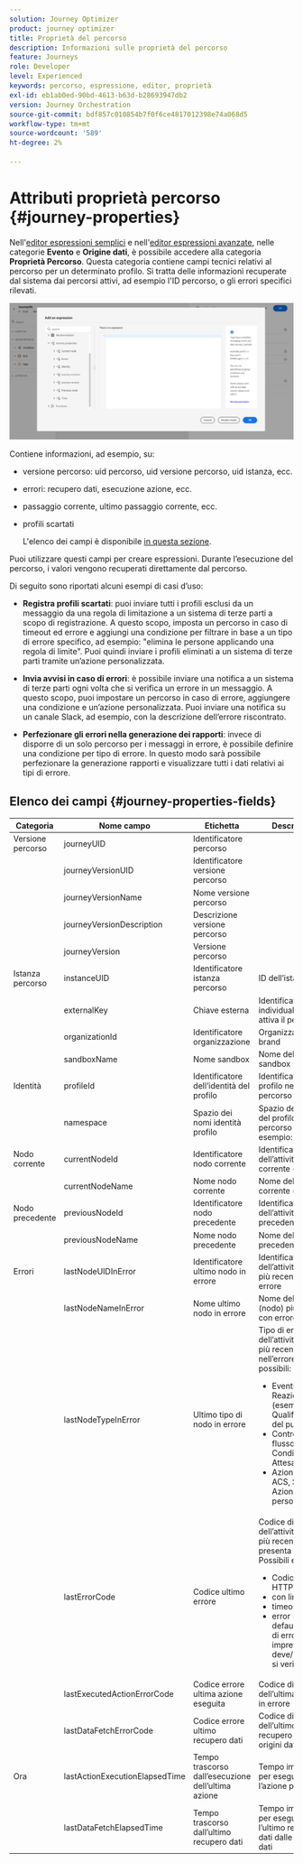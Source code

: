 ```yaml
---
solution: Journey Optimizer
product: journey optimizer
title: Proprietà del percorso
description: Informazioni sulle proprietà del percorso
feature: Journeys
role: Developer
level: Experienced
keywords: percorso, espressione, editor, proprietà
exl-id: eb1ab0ed-90bd-4613-b63d-b28693947db2
version: Journey Orchestration
source-git-commit: bdf857c010854b7f0f6ce4817012398e74a068d5
workflow-type: tm+mt
source-wordcount: '589'
ht-degree: 2%

---
```


# Attributi proprietà percorso {#journey-properties}

Nell&#39;[editor espressioni semplici](../condition-activity.md#about_condition) e nell&#39;[editor espressioni avanzate](../expression/expressionadvanced.md), nelle categorie **Evento** e **Origine dati**, è possibile accedere alla categoria **Proprietà Percorso**. Questa categoria contiene campi tecnici relativi al percorso per un determinato profilo. Si tratta delle informazioni recuperate dal sistema dai percorsi attivi, ad esempio l&#39;ID percorso, o gli errori specifici rilevati.

![](../assets/journey-properties.png)

Contiene informazioni, ad esempio, su:

* versione percorso: uid percorso, uid versione percorso, uid istanza, ecc.
* errori: recupero dati, esecuzione azione, ecc.
* passaggio corrente, ultimo passaggio corrente, ecc.
* profili scartati

  L&#39;elenco dei campi è disponibile [in questa sezione](#journey-properties-fields).

Puoi utilizzare questi campi per creare espressioni. Durante l’esecuzione del percorso, i valori vengono recuperati direttamente dal percorso.

Di seguito sono riportati alcuni esempi di casi d’uso:

* **Registra profili scartati**: puoi inviare tutti i profili esclusi da un messaggio da una regola di limitazione a un sistema di terze parti a scopo di registrazione. A questo scopo, imposta un percorso in caso di timeout ed errore e aggiungi una condizione per filtrare in base a un tipo di errore specifico, ad esempio: &quot;elimina le persone applicando una regola di limite&quot;. Puoi quindi inviare i profili eliminati a un sistema di terze parti tramite un’azione personalizzata.

* **Invia avvisi in caso di errori**: è possibile inviare una notifica a un sistema di terze parti ogni volta che si verifica un errore in un messaggio. A questo scopo, puoi impostare un percorso in caso di errore, aggiungere una condizione e un’azione personalizzata. Puoi inviare una notifica su un canale Slack, ad esempio, con la descrizione dell’errore riscontrato.

* **Perfezionare gli errori nella generazione dei rapporti**: invece di disporre di un solo percorso per i messaggi in errore, è possibile definire una condizione per tipo di errore. In questo modo sarà possibile perfezionare la generazione rapporti e visualizzare tutti i dati relativi ai tipi di errore.

## Elenco dei campi {#journey-properties-fields}

| Categoria | Nome campo | Etichetta | Descrizione |
|---|---|---|------------|
| Versione percorso | journeyUID | Identificatore percorso | |
| | journeyVersionUID | Identificatore versione percorso | |
| | journeyVersionName | Nome versione percorso | |
| | journeyVersionDescription | Descrizione versione percorso | |
| | journeyVersion | Versione percorso | |
| Istanza percorso | instanceUID | Identificatore istanza percorso | ID dell’istanza |
| | externalKey | Chiave esterna | Identificatore individuale che attiva il percorso |
| | organizationId | Identificatore organizzazione | Organizzazione del brand |
| | sandboxName | Nome sandbox | Nome della sandbox |
| Identità | profileId | Identificatore dell’identità del profilo | Identificatore del profilo nel percorso |
| | namespace | Spazio dei nomi identità profilo | Spazio dei nomi del profilo nel percorso (ad esempio: ECID) |
| Nodo corrente | currentNodeId | Identificatore nodo corrente | Identificatore dell’attività corrente (nodo) |
| | currentNodeName | Nome nodo corrente | Nome dell’attività corrente (nodo) |
| Nodo precedente | previousNodeId | Identificatore nodo precedente | Identificatore dell’attività precedente (nodo) |
| | previousNodeName | Nome nodo precedente | Nome dell’attività precedente (nodo) |
| Errori | lastNodeUIDInError | Identificatore ultimo nodo in errore | Identificatore dell’attività (nodo) più recente con errore |
| | lastNodeNameInError | Nome ultimo nodo in errore | Nome dell’attività (nodo) più recente con errore |
| | lastNodeTypeInError | Ultimo tipo di nodo in errore | Tipo di errore dell’attività (nodo) più recente nell’errore. Tipi possibili:<ul><li>Eventi: Eventi, Reazioni, SQ (esempio: Qualificazione del pubblico)</li><li>Controllo del flusso: Fine, Condizione, Attesa</li><li>Azioni: azioni ACS, Salta, Azione personalizzata</li></ul> |
| | lastErrorCode | Codice ultimo errore | Codice di errore dell’attività (nodo) più recente che presenta un errore. Possibili errori: <ul><li>Codici di errore HTTP</li><li>con limite</li><li>timeout</li><li>error (esempio: default in caso di errore imprevisto. Non deve/raramente si verifica)</li></ul> |
| | lastExecutedActionErrorCode | Codice errore ultima azione eseguita | Codice di errore dell’ultima azione in errore |
| | lastDataFetchErrorCode | Codice errore ultimo recupero dati | Codice di errore dell’ultimo recupero dati da origini dati |
| Ora | lastActionExecutionElapsedTime | Tempo trascorso dall’esecuzione dell’ultima azione | Tempo impiegato per eseguire l’azione più recente |
| | lastDataFetchElapsedTime | Tempo trascorso dall’ultimo recupero dati | Tempo impiegato per eseguire l’ultimo recupero dati dalle origini dati |
